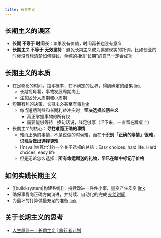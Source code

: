 ```yaml
---
title: 长期主义
---
```


## 长期主义的误区

- **长期 不等于 时间长**：如果没有价值，时间再长也没有意义
- **长期主义 不等于 无效坚持**：避免长期主义成为逃避现实的托词，比如创业的时候没有想清楚如何赚钱，单纯的相信“长期”的自己一定会成功

## 长期主义的本质

- 在足够长的时间，拉平概率，在不确定的世界，得到确定的结果 [link](https://youzhiyouxing.cn/n/materials/956)
  - 长期视角看，事物发展周期向上
  - 注意区分大周期和小周期
- 短期有利的决策，长期未必甚至有毒 [link](https://mp.weixin.qq.com/s?__biz=MzAxNDE0MjA2OQ==&mid=2650422853&idx=1&sn=469aac5b5d3fba16644747dd0bdf2985&scene=21#wechat_redirect)
  - 每当短期利益和长期利益冲突时，**坚决选择长期主义**
    - 真正掌握事物的所有权
    - 需要能够等待，换句话说，钱足够厚（活下来，一直留在牌桌上）
- 长期主义的核心：**寻找难而正确的事情**
  - 难而正确的事情，不是说做的时候难，而在于**识别「正确的事情」很难，识别后做出选择更难**
  - [[naval|纳瓦尔]]的一个关于选择的总结：Easy choices, hard life, Hard choices, easy life
  - 但是无论怎么选择：**所有命运赠送的礼物，早已在暗中标记了价格**

## 如何实践长期主义

- [[build-system|构建系统]]：持续改进一件件小事，量变产生质变 [link](https://youzhiyouxing.cn/n/materials/956)
- 确保事情向正确方向演进，并持续、自动化的完成 [交给时间](HTTPS://XIAOBOT.NET/POST/9B7B989C-7889-4D97-BBD6-9B23F3BBE615)
- 为最坏的打算做最充足的准备 [link](https://youzhiyouxing.cn/n/materials/956)

## 关于长期主义的思考

- [人生原则一：长期主义 | 旅行者计划](https://www.wujieli.com/blog/personal/life-principle-long-term)
